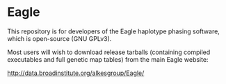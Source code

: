 # Eagle

This repository is for developers of the Eagle haplotype phasing software, which is open-source (GNU GPLv3).

Most users will wish to download release tarballs (containing compiled executables and full genetic map tables) from the main Eagle website:

http://data.broadinstitute.org/alkesgroup/Eagle/
